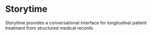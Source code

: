 # Storytime

Storytime provides a conversational interface for longitudinal patient treatment from structured medical records

